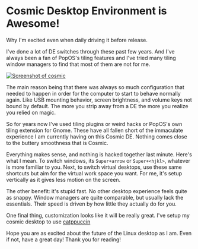 <!-- 2024-07-24- -->
# Cosmic Desktop Environment is Awesome!

Why I'm excited even when daily driving it before release.

I've done a lot of DE switches through these past few years. And I've always
been a fan of PopOS's tiling features and I've tried many tiling window managers
to find that most of them are not for me.

[![Screenshot of cosmic](/assets/images/screenshots/nixos-cosmic-test.png)](/assets/images/screenshots/nixos-cosmic-test.png)

The main reason being that there was always so much configuration that needed to
happen in order for the computer to start to behave normally again. Like USB
mounting behavior, screen brightness, and volume keys not bound by default. The
more you strip away from a DE the more you realize you relied on magic.

So for years now I've used tiling plugins or weird hacks or PopOS's own tiling
extension for Gnome. These have all fallen short of the immaculate experience I
am currently having on this Cosmic DE. Nothing comes close to the buttery
smoothness that is Cosmic.

Everything makes sense, and nothing is hacked together last minute. Here's what
I mean. To switch windows, its `Super+arrow` or `Super+<hjkl>`, whatever is more
familiar to you. Next, to switch virtual desktops, use these same shortcuts but
aim for the virtual work space you want. For me, it's setup vertically as it
gives less motion on the screen.

The other benefit: it's stupid fast. No other desktop experience feels quite as
snappy. Window managers are quite comparable, but usually lack the essentials.
Their speed is driven by how little they actually do for you.

One final thing, customization looks like it will be really great. I've setup my
cosmic desktop to use [catppuccin](https://github.com/catppuccin/cosmic-desktop)

Hope you are as excited about the future of the Linux desktop as I am. Even if
not, have a great day! Thank you for reading!
